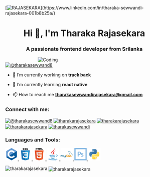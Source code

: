 [![RAJASEKARA](https://1.bp.blogspot.com/-7A4WynwLsM...)](https://www.linkedin.com/in/tharaka-sewwandi-rajasekara-001b8b25a/)
<h1 align="center">Hi 👋, I'm Tharaka Rajasekara</h1>
<h3 align="center">A passionate frontend developer from Srilanka</h3>
<img align="right" alt="Coding" width="400" src="https://cdn.dribbble.com/users/1162077/screenshots/3848914/programmer.gif">

<p align="left"> <a href="https://twitter.com/@tharakasewwand8" target="blank"><img src="https://img.shields.io/twitter/follow/@tharakasewwand8?logo=twitter&style=for-the-badge" alt="@tharakasewwand8" /></a> </p>

- 🔭 I’m currently working on **track back**

- 🌱 I’m currently learning **react native**

- 📫 How to reach me **tharakasewwandirajasekara@gmail.com**

<h3 align="left">Connect with me:</h3>
<p align="left">
<a href="https://twitter.com/@tharakasewwand8" target="blank"><img align="center" src="https://raw.githubusercontent.com/rahuldkjain/github-profile-readme-generator/master/src/images/icons/Social/twitter.svg" alt="@tharakasewwand8" height="30" width="40" /></a>
<a href="https://linkedin.com/in/tharakarajasekara" target="blank"><img align="center" src="https://raw.githubusercontent.com/rahuldkjain/github-profile-readme-generator/master/src/images/icons/Social/linked-in-alt.svg" alt="tharakarajasekara" height="30" width="40" /></a>
<a href="https://stackoverflow.com/users/tharakarajasekara" target="blank"><img align="center" src="https://raw.githubusercontent.com/rahuldkjain/github-profile-readme-generator/master/src/images/icons/Social/stack-overflow.svg" alt="tharakarajasekara" height="30" width="40" /></a>
<a href="https://fb.com/tharakarajasekara" target="blank"><img align="center" src="https://raw.githubusercontent.com/rahuldkjain/github-profile-readme-generator/master/src/images/icons/Social/facebook.svg" alt="tharakarajasekara" height="30" width="40" /></a>
<a href="https://www.hackerrank.com/tharakasewwandi" target="blank"><img align="center" src="https://raw.githubusercontent.com/rahuldkjain/github-profile-readme-generator/master/src/images/icons/Social/hackerrank.svg" alt="tharakasewwandi" height="30" width="40" /></a>
</p>

<h3 align="left">Languages and Tools:</h3>
<p align="left"> <a href="https://www.cprogramming.com/" target="_blank" rel="noreferrer"> <img src="https://raw.githubusercontent.com/devicons/devicon/master/icons/c/c-original.svg" alt="c" width="40" height="40"/> </a> <a href="https://www.w3schools.com/css/" target="_blank" rel="noreferrer"> <img src="https://raw.githubusercontent.com/devicons/devicon/master/icons/css3/css3-original-wordmark.svg" alt="css3" width="40" height="40"/> </a> <a href="https://www.w3.org/html/" target="_blank" rel="noreferrer"> <img src="https://raw.githubusercontent.com/devicons/devicon/master/icons/html5/html5-original-wordmark.svg" alt="html5" width="40" height="40"/> </a> <a href="https://www.java.com" target="_blank" rel="noreferrer"> <img src="https://raw.githubusercontent.com/devicons/devicon/master/icons/java/java-original.svg" alt="java" width="40" height="40"/> </a> <a href="https://www.mysql.com/" target="_blank" rel="noreferrer"> <img src="https://raw.githubusercontent.com/devicons/devicon/master/icons/mysql/mysql-original-wordmark.svg" alt="mysql" width="40" height="40"/> </a> <a href="https://www.photoshop.com/en" target="_blank" rel="noreferrer"> <img src="https://raw.githubusercontent.com/devicons/devicon/master/icons/photoshop/photoshop-line.svg" alt="photoshop" width="40" height="40"/> </a> <a href="https://www.python.org" target="_blank" rel="noreferrer"> <img src="https://raw.githubusercontent.com/devicons/devicon/master/icons/python/python-original.svg" alt="python" width="40" height="40"/> </a> </p>

<p><img align="left" src="https://github-readme-stats.vercel.app/api/top-langs?username=tharakarajasekara&show_icons=true&locale=en&layout=compact" alt="tharakarajasekara" /></p>

<p>&nbsp;<img align="center" src="https://github-readme-stats.vercel.app/api?username=tharakarajasekara&show_icons=true&locale=en" alt="tharakarajasekara" /></p>
